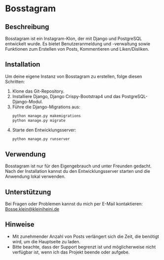 # Bosstagram

## Beschreibung
Bosstagram ist ein Instagram-Klon, der mit Django und PostgreSQL entwickelt wurde. Es bietet Benutzeranmeldung und -verwaltung sowie Funktionen zum Erstellen von Posts, Kommentieren und Liken/Disliken.

## Installation
Um deine eigene Instanz von Bosstagram zu erstellen, folge diesen Schritten:
1. Klone das Git-Repository.
2. Installiere Django, Django Crispy-Bootstrap4 und das PostgreSQL-Django-Modul.
3. Führe die Django-Migrations aus:
    ```bash
    python manage.py makemigrations
    python manage.py migrate
    ```
4. Starte den Entwicklungsserver:
    ```bash
    python manage.py runserver
    ```

## Verwendung
Bosstagram ist nur für den Eigengebrauch und unter Freunden gedacht. Nach der Installation kannst du den Entwicklungsserver starten und die Anwendung lokal verwenden.

## Unterstützung
Bei Fragen oder Problemen kannst du mich per E-Mail kontaktieren: Bosse.klein@kleiniheini.de

## Hinweise
- Mit zunehmender Anzahl von Posts verlängert sich die Zeit, die benötigt wird, um die Hauptseite zu laden.
- Bitte beachte, dass der Support begrenzt ist und möglicherweise nicht verfügbar ist, wenn ich das Projekt beende oder aufgebe.
